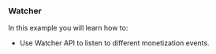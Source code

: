 ### Watcher

In this example you will learn how to:

 - Use Watcher API to listen to different monetization events.
